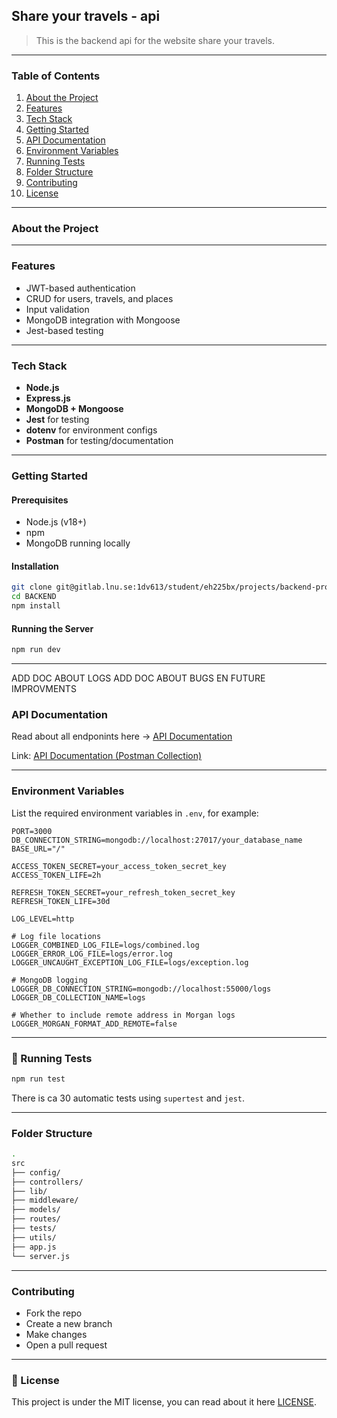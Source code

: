 ## Share your travels - api

> This is the backend api for the website share your travels. 

---

### Table of Contents

1. [About the Project](#about-the-project)
2. [Features](#features)
3. [Tech Stack](#tech-stack)
4. [Getting Started](#getting-started)
5. [API Documentation](#api-documentation)
6. [Environment Variables](#environment-variables)
7. [Running Tests](#running-tests)
8. [Folder Structure](#folder-structure)
9. [Contributing](#contributing)
10. [License](#license)

---

### About the Project


---

### Features

* JWT-based authentication
* CRUD for users, travels, and places
* Input validation
* MongoDB integration with Mongoose
* Jest-based testing

---

### Tech Stack

* **Node.js**
* **Express.js**
* **MongoDB + Mongoose**
* **Jest** for testing
* **dotenv** for environment configs
* **Postman** for testing/documentation

---

### Getting Started

#### Prerequisites

* Node.js (v18+)
* npm 
* MongoDB running locally

#### Installation

```bash
git clone git@gitlab.lnu.se:1dv613/student/eh225bx/projects/backend-project.git
cd BACKEND
npm install
```

#### Running the Server

```bash
npm run dev
```

---
ADD DOC ABOUT LOGS
ADD DOC ABOUT BUGS EN FUTURE IMPROVMENTS
### API Documentation

Read about all endponints here -> [API Documentation](./ENDPOINTS.md)


Link: [API Documentation (Postman Collection)](.)

---

### Environment Variables

List the required environment variables in `.env`, for example:

```
PORT=3000
DB_CONNECTION_STRING=mongodb://localhost:27017/your_database_name
BASE_URL="/"

ACCESS_TOKEN_SECRET=your_access_token_secret_key
ACCESS_TOKEN_LIFE=2h

REFRESH_TOKEN_SECRET=your_refresh_token_secret_key
REFRESH_TOKEN_LIFE=30d

LOG_LEVEL=http

# Log file locations
LOGGER_COMBINED_LOG_FILE=logs/combined.log
LOGGER_ERROR_LOG_FILE=logs/error.log
LOGGER_UNCAUGHT_EXCEPTION_LOG_FILE=logs/exception.log

# MongoDB logging
LOGGER_DB_CONNECTION_STRING=mongodb://localhost:55000/logs
LOGGER_DB_COLLECTION_NAME=logs

# Whether to include remote address in Morgan logs
LOGGER_MORGAN_FORMAT_ADD_REMOTE=false
```

---

### 🧪 Running Tests

```bash
npm run test
```

There is ca 30 automatic tests using `supertest` and `jest`.

---

### Folder Structure

```bash
.
src
├── config/
├── controllers/
├── lib/
├── middleware/
├── models/
├── routes/
├── tests/
├── utils/
├── app.js
└── server.js
```

---

### Contributing

* Fork the repo
* Create a new branch
* Make changes
* Open a pull request

---

### 🪪 License

This project is under the MIT license, you can read about it here [LICENSE](./LICENSE.txt).


